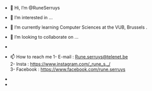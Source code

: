 - 👋 Hi, I’m @RuneSerruys
- 👀 I’m interested in ...
- 🌱 I’m currently learning Computer Sciences at the VUB, Brussels .
- 💞️ I’m looking to collaborate on ...
- 
- 📫 How to reach me
  1- E-mail : Rune.serruys@telenet.be                      
  2- Insta : https://www.instagram.com/_rune_s._/    
  3- Facebook : https://www.facebook.com/rune.serruys 


- 
- 

<!---
RuneSerruys/RuneSerruys is a ✨ special ✨ repository because its `README.md` (this file) appears on your GitHub profile.
You can click the Preview link to take a look at your changes.
--->

